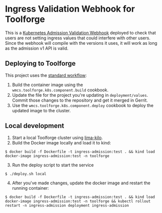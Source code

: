 # Ingress Validation Webhook for Toolforge

This is a [Kubernetes Admission Validation Webhook](https://kubernetes.io/docs/reference/access-authn-authz/extensible-admission-controllers/#what-are-admission-webhooks) deployed to check that
users are not setting ingress values that could interfere with other users.  Since the webhook will compile with the versions it uses, it will work
as long as the admission v1 API is valid.

## Deploying to Toolforge
This project uses the [standard workflow](https://wikitech.wikimedia.org/wiki/Wikimedia_Cloud_Services_team/EnhancementProposals/Toolforge_Kubernetes_component_workflow_improvements):
1. Build the container image using the
    `wmcs.toolforge.k8s.component.build` cookbook.
2. Update the file for the project you're updating in `deployment/values`.
   Commit those changes to the repository and get it merged in Gerrit.
3. Use the `wmcs.toolforge.k8s.component.deploy` cookbook to deploy the updated
   image to the cluster.

## Local development
1. Start a local Toolforge cluster using [lima-kilo](https://gitlab.wikimedia.org/repos/cloud/toolforge/lima-kilo/).
2. Build the Docker image locally and load it to kind:
```shell-session
$ docker build -f Dockerfile -t ingress-admission:test . && kind load docker-image ingress-admission:test -n toolforge
```
3. Run the deploy script to start the service
```shell-session
$ ./deploy.sh local
```
4. After you've made changes, update the docker image and restart the running container:
```shell-session
$ docker build -f Dockerfile -t ingress-admission:test . && kind load docker-image ingress-admission:test -n toolforge && kubectl rollout restart -n ingress-admission deployment ingress-admission
```
